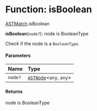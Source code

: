 # Function: isBoolean

[ASTMatch](/en/auto-docs/free-layout-editor/modules/ASTMatch.md).isBoolean

**isBoolean**(`node?`): node is BooleanType

Check if the node is a `BooleanType`.

#### Parameters

| Name | Type |
| :------ | :------ |
| `node?` | [`ASTNode`](/en/auto-docs/free-layout-editor/classes/ASTNode.md)<`any`, `any`> |

#### Returns

node is BooleanType
